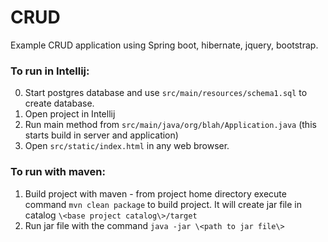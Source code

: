 # CRUD

Example CRUD application using Spring boot, hibernate, jquery, bootstrap.

### To run in Intellij:
0. Start postgres database and use `src/main/resources/schema1.sql` to create database. 
1. Open project in Intellij
2. Run main method from `src/main/java/org/blah/Application.java` (this starts build in server and application)
3. Open `src/static/index.html` in any web browser.

### To run with maven:

1. Build project with maven - from project home directory execute command `mvn clean package` to build project. It will
   create jar file in catalog `\<base project catalog\>/target`
2. Run jar file with the command `java -jar \<path to jar file\>`
